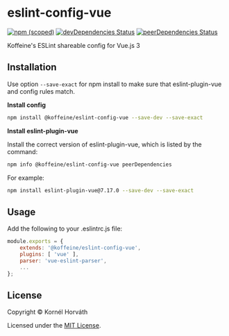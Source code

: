 # eslint-config-vue

[![npm (scoped)](https://img.shields.io/npm/v/@koffeine/eslint-config-vue)](https://www.npmjs.com/package/@koffeine/eslint-config-vue)
[![devDependencies Status](https://david-dm.org/koffeine/eslint-config-vue/dev-status.svg)](https://david-dm.org/koffeine/eslint-config-vue?type=dev)
[![peerDependencies Status](https://david-dm.org/koffeine/eslint-config-vue/peer-status.svg)](https://david-dm.org/koffeine/eslint-config-vue?type=peer)

Koffeine's ESLint shareable config for Vue.js 3

## Installation

Use option `--save-exact` for npm install to make sure that eslint-plugin-vue and config rules match.

__Install config__

```sh
npm install @koffeine/eslint-config-vue --save-dev --save-exact
```

__Install eslint-plugin-vue__

Install the correct version of eslint-plugin-vue, which is listed by the command:

```sh
npm info @koffeine/eslint-config-vue peerDependencies
```

For example:

```sh
npm install eslint-plugin-vue@7.17.0 --save-dev --save-exact
```

## Usage

Add the following to your .eslintrc.js file:

```js
module.exports = {
	extends: '@koffeine/eslint-config-vue',
	plugins: [ 'vue' ],
	parser: 'vue-eslint-parser',
	...
};
```

## License

Copyright © Kornél Horváth

Licensed under the [MIT License](https://raw.githubusercontent.com/koffeine/eslint-config-vue/master/LICENSE).